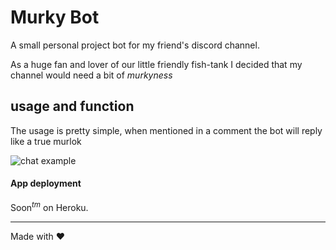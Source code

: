 # Murky Bot
A small personal project bot for my friend's discord channel.


As a huge fan and lover of our little friendly fish-tank I decided that my channel would need a bit of *murkyness*

## usage and function
The usage is pretty simple, when mentioned in a comment the bot will reply like a true murlok

![chat example](http://i.imgur.com/NzhpAHK.png)

#### App deployment
Soon<sup>*tm*</sup> on Heroku.

---
Made with :heart:
